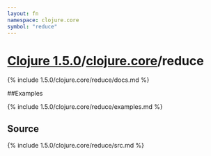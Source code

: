 ```yaml
---
layout: fn
namespace: clojure.core
symbol: "reduce"
---
```


# [Clojure 1.5.0](../../)/[clojure.core](../)/reduce

{% include 1.5.0/clojure.core/reduce/docs.md %}

##Examples

{% include 1.5.0/clojure.core/reduce/examples.md %}
## Source
{% include 1.5.0/clojure.core/reduce/src.md %}

